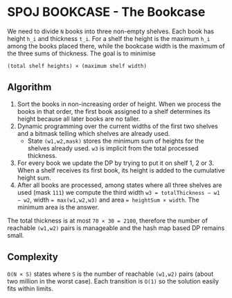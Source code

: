 # SPOJ BOOKCASE - The Bookcase

We need to divide `N` books into three non-empty shelves.  Each book has
height `h_i` and thickness `t_i`.  For a shelf the height is the maximum
`h_i` among the books placed there, while the bookcase width is the maximum
of the three sums of thickness.  The goal is to minimise

```
(total shelf heights) × (maximum shelf width)
```

## Algorithm

1. Sort the books in non-increasing order of height.  When we process the
   books in that order, the first book assigned to a shelf determines its
   height because all later books are no taller.
2. Dynamic programming over the current widths of the first two shelves and
a bitmask telling which shelves are already used.
   - State `(w1,w2,mask)` stores the minimum sum of heights for the shelves
     already used.  `w3` is implicit from the total processed thickness.
3. For every book we update the DP by trying to put it on shelf 1, 2 or 3.
   When a shelf receives its first book, its height is added to the
   cumulative height sum.
4. After all books are processed, among states where all three shelves are
   used (mask `111`) we compute the third width
   `w3 = totalThickness − w1 − w2`, width `= max(w1,w2,w3)` and area
   `= heightSum × width`.  The minimum area is the answer.

The total thickness is at most `70 × 30 = 2100`, therefore the number of
reachable `(w1,w2)` pairs is manageable and the hash map based DP remains
small.

## Complexity

`O(N × S)` states where `S` is the number of reachable `(w1,w2)` pairs
(about two million in the worst case).  Each transition is `O(1)` so the
solution easily fits within limits.
